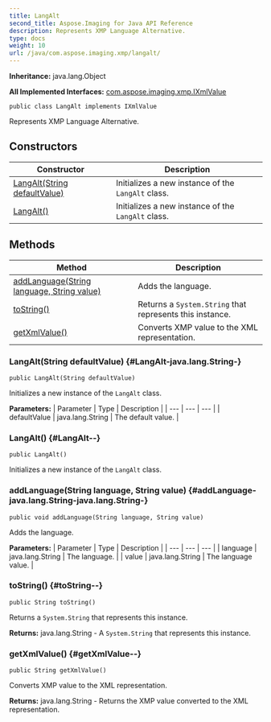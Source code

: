 ```yaml
---
title: LangAlt
second_title: Aspose.Imaging for Java API Reference
description: Represents XMP Language Alternative.
type: docs
weight: 10
url: /java/com.aspose.imaging.xmp/langalt/
---
```

**Inheritance:**
java.lang.Object

**All Implemented Interfaces:**
[com.aspose.imaging.xmp.IXmlValue](../../com.aspose.imaging.xmp/ixmlvalue)
```
public class LangAlt implements IXmlValue
```

Represents XMP Language Alternative.
## Constructors

| Constructor | Description |
| --- | --- |
| [LangAlt(String defaultValue)](#LangAlt-java.lang.String-) | Initializes a new instance of the `LangAlt` class. |
| [LangAlt()](#LangAlt--) | Initializes a new instance of the `LangAlt` class. |
## Methods

| Method | Description |
| --- | --- |
| [addLanguage(String language, String value)](#addLanguage-java.lang.String-java.lang.String-) | Adds the language. |
| [toString()](#toString--) | Returns a `System.String` that represents this instance. |
| [getXmlValue()](#getXmlValue--) | Converts XMP value to the XML representation. |
### LangAlt(String defaultValue) {#LangAlt-java.lang.String-}
```
public LangAlt(String defaultValue)
```


Initializes a new instance of the `LangAlt` class.

**Parameters:**
| Parameter | Type | Description |
| --- | --- | --- |
| defaultValue | java.lang.String | The default value. |

### LangAlt() {#LangAlt--}
```
public LangAlt()
```


Initializes a new instance of the `LangAlt` class.

### addLanguage(String language, String value) {#addLanguage-java.lang.String-java.lang.String-}
```
public void addLanguage(String language, String value)
```


Adds the language.

**Parameters:**
| Parameter | Type | Description |
| --- | --- | --- |
| language | java.lang.String | The language. |
| value | java.lang.String | The language value. |

### toString() {#toString--}
```
public String toString()
```


Returns a `System.String` that represents this instance.

**Returns:**
java.lang.String - A `System.String` that represents this instance.
### getXmlValue() {#getXmlValue--}
```
public String getXmlValue()
```


Converts XMP value to the XML representation.

**Returns:**
java.lang.String - Returns the XMP value converted to the XML representation.
